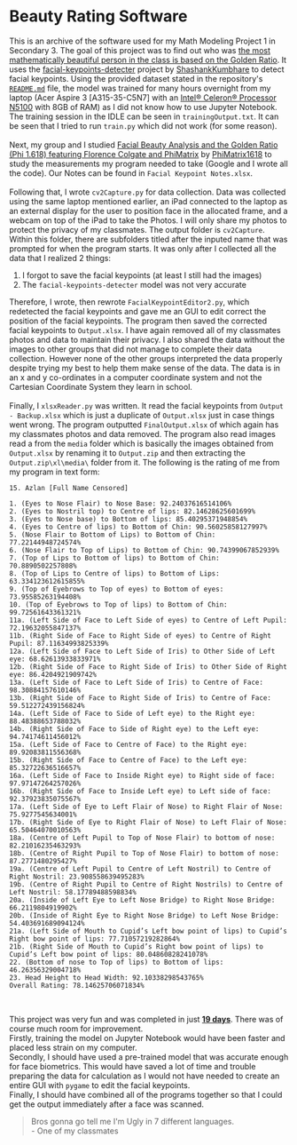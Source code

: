 # Beauty Rating Software
This is an archive of the software used for my Math Modeling Project 1 in Secondary 3. The goal of this project was to find out who was <ins>the most mathematically beautiful person in the class is based on the Golden Ratio</ins>. It uses the [facial-keypoints-detecter](https://github.com/ShashankKumbhare/facial-keypoints-detecter) project by [ShashankKumbhare](https://github.com/ShashankKumbhare) to detect facial keypoints. Using the provided dataset stated in the repository's [`README.md`](https://github.com/ShashankKumbhare/facial-keypoints-detecter?tab=readme-ov-file#data-description) file, the model was trained for many hours overnight from my laptop (Acer Aspire 3 [A315-35-C5N7] with an [Intel® Celeron® Processor N5100](https://ark.intel.com/content/www/us/en/ark/products/212329/intel-celeron-processor-n5100-4m-cache-up-to-2-80-ghz.html) with 8GB of RAM) as I did not know how to use Jupyter Notebook. The training session in the IDLE can be seen in `trainingOutput.txt`. It can be seen that I tried to run `train.py` which did not work (for some reason).
<br><br>
Next, my group and I studied [Facial Beauty Analysis and the Golden Ratio (Phi 1.618) featuring Florence Colgate and PhiMatrix](https://www.youtube.com/watch?v=kKWV-uU_SoI) by [PhiMatrix1618](https://www.youtube.com/@phimatrix1618) to study the measurements my program needed to take (Google and I wrote all the code). Our Notes can be found in `Facial Keypoint Notes.xlsx`.
<br><br>
Following that, I wrote `cv2Capture.py` for data collection. Data was collected using the same laptop mentioned earlier, an iPad connected to the laptop as an external display for the user to position face in the allocated frame, and a webcam on top of the iPad to take the Photos. I will only share my photos to protect the privacy of my classmates. The output folder is `cv2Capture`. Within this folder, there are subfolders titled after the inputed name that was prompted for when the program starts. It was only after I collected all the data that I realized 2 things:
1. I forgot to save the facial keypoints (at least I still had the images)
2. The `facial-keypoints-detecter` model was not very accurate

Therefore, I wrote, then rewrote `FacialKeypointEditor2.py`, which redetected the facial keypoints and gave me an GUI to edit correct the position of the facial keypoints. The program then saved the corrected facial keypoints to `Output.xlsx`. I have again removed all of my classmates photos and data to maintain their privacy. I also shared the data without the images to other groups that did not manage to complete their data collection. However none of the other groups interpreted the data properly despite trying my best to help them make sense of the data. The data is in an x and y co-ordinates in a computer coordinate system and not the Cartesian Coordinate System they learn in school.
<br><br>
Finally, I `xlsxReader.py` was written. It read the facial keypoints from `Output - Backup.xlsx` which is just a duplicate of `Output.xlsx` just in case things went wrong. The program outputted `FinalOutput.xlsx` of which again has my classmates photos and data removed. The program also read images read a from the `media` folder which is basically the images obtained from `Output.xlsx` by renaming it to `Output.zip` and then extracting the `Output.zip\xl\media\` folder from it. The following is the rating of me from my program in text form:
```
15. Azlan [Full Name Censored]

1. (Eyes to Nose Flair) to Nose Base: 92.24037616514106%
2. (Eyes to Nostril top) to Centre of lips: 82.14628625601699%
3. (Eyes to Nose base) to Bottom of lips: 85.40295371948854%
4. (Eyes to Centre of lips) to Bottom of Chin: 90.56025858127997%
5. (Nose Flair to Bottom of Lips) to Bottom of Chin: 77.22144948724574%
6. (Nose Flair to Top of Lips) to Bottom of Chin: 90.74399067852939%
7. (Top of Lips to Bottom of lips) to Bottom of Chin: 70.8890502257808%
8. (Top of Lips to Centre of lips) to Bottom of Lips: 63.334123612615855%
9. (Top of Eyebrows to Top of eyes) to Bottom of eyes: 73.95585263194408%
10. (Top of Eyebrows to Top of lips) to Bottom of Chin: 99.72561643361321%
11a. (Left Side of Face to Left Side of eyes) to Centre of Left Pupil: 72.19632055847137%
11b. (Right Side of Face to Right Side of eyes) to Centre of Right Pupil: 87.11634993825339%
12a. (Left Side of Face to Left Side of Iris) to Other Side of Left eye: 68.62613933833971%
12b. (Right Side of Face to Right Side of Iris) to Other Side of Right eye: 86.4204921909742%
13a. (Left Side of Face to Left Side of Iris) to Centre of Face: 98.30884157610146%
13b. (Right Side of Face to Right Side of Iris) to Centre of Face: 59.512272439156824%
14a. (Left Side of Face to Side of Left eye) to the Right eye: 88.48388653788032%
14b. (Right Side of Face to Side of Right eye) to the Left eye: 94.74174611456012%
15a. (Left Side of Face to Centre of Face) to the Right eye: 89.92083811556368%
15b. (Right Side of Face to Centre of Face) to the Left eye: 85.32722636516657%
16a. (Left Side of Face to Inside Right eye) to Right side of face: 97.97147264257026%
16b. (Right Side of Face to Inside Left eye) to Left side of face: 92.37923835075567%
17a. (Left Side of Eye to Left Flair of Nose) to Right Flair of Nose: 75.9277545634001%
17b. (Right Side of Eye to Right Flair of Nose) to Left Flair of Nose: 65.50464070010563%
18a. (Centre of Left Pupil to Top of Nose Flair) to bottom of nose: 82.21016235463293%
18b. (Centre of Right Pupil to Top of Nose Flair) to bottom of nose: 87.2771480295427%
19a. (Centre of Left Pupil to Centre of Left Nostril) to Centre of Right Nostril: 23.908558639495283%
19b. (Centre of Right Pupil to Centre of Right Nostrils) to Centre of Left Nostril: 58.17789488598834%
20a. (Inside of Left Eye to Left Nose Bridge) to Right Nose Bridge: 66.2119804919902%
20b. (Inside of Right Eye to Right Nose Bridge) to Left Nose Bridge: 54.403691689094124%
21a. (Left Side of Mouth to Cupid’s Left bow point of lips) to Cupid’s Right bow point of lips: 77.71057219282864%
21b. (Right Side of Mouth to Cupid’s Right bow point of lips) to Cupid’s Left bow point of lips: 80.04860828241078%
22. (Bottom of nose to Top of lips) to Bottom of lips: 46.26356329004718%
23. Head Height to Head Width: 92.10338298543765%
Overall Rating: 78.14625706071834%
```
<br>

This project was very fun and was completed in just <ins>**19 days**</ins>. There was of course much room for improvement.<br>Firstly, training the model on Jupyter Notebook would have been faster and placed less strain on my computer.<br>Secondly, I should have used a pre-trained model that was accurate enough for face biometrics. This would have saved a lot of time and trouble preparing the data for calculation as I would not have needed to create an entire GUI with `pygame` to edit the facial keypoints.<br>Finally, I should have combined all of the programs together so that I could get the output immediately after a face was scanned.
> Bros gonna go tell me I'm Ugly in 7 different languages. <br> - One of my classmates
